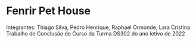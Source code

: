 # Fenrir Pet House
Integrantes: Thiago Silva, Pedro Henrique, Raphael Ormonde, Lara Cristina 
Trabalho de Conclusão de Curso da Turma DS302 do ano letivo de 2022
